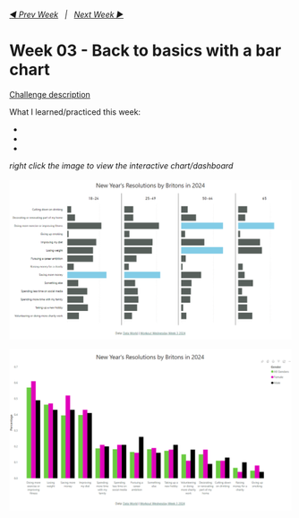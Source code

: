 <h6><a href="../Week_2/README.md">◀  Prev Week</a>&nbsp;&nbsp;&nbsp;|&nbsp;&nbsp;&nbsp;<a href="../Week_4/README.md">Next Week  ▶</a></h6>

# Week 03 - Back to basics with a bar chart

[Challenge description](https://workout-wednesday.com/pbi-2024-w03/)

What I learned/practiced this week:

-
-
-

<i>right click the image to view the interactive chart/dashboard</i><br>
<br>
<a href="https://community.fabric.microsoft.com/t5/Data-Stories-Gallery/Workout-Wednesday-2024-Week-3/m-p/3924177#M12531" target="_blank">
<img src="PBI WoW 2024 wk 3 a.png?raw=true" alt="PowerBI Chart/Dashboard">
</a>

<a href="https://community.fabric.microsoft.com/t5/Data-Stories-Gallery/Workout-Wednesday-2024-Week-3/m-p/3924177#M12531" target="_blank">
<img src="PBI WoW 2024 wk 3 b.png?raw=true" alt="PowerBI Chart/Dashboard">
</a>
